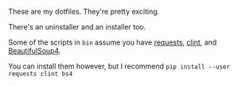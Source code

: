 These are my dotfiles. They're pretty exciting.

There's an uninstaller and an installer too.

Some of the scripts in `bin` assume you have [requests](http://pypi.python.org/pypi/requests/), [clint](http://pypi.python.org/pypi/clint/), and [BeautifulSoup4](http://pypi.python.org/pypi/beautifulsoup4/4.1.1).

You can install them however, but I recommend `pip install --user requests clint bs4`
